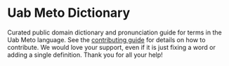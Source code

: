 
# Uab Meto Dictionary

Curated public domain dictionary and pronunciation guide for terms in the Uab Meto language. See the [contributing guide](https://github.com/drumworkteam/term/blob/make/.github/contributing.md) for details on how to contribute. We would love your support, even if it is just fixing a word or adding a single definition. Thank you for all your help!